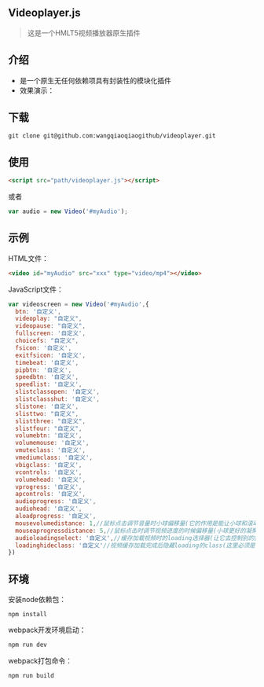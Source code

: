 ﻿## Videoplayer.js
>这是一个HMLT5视频播放器原生插件
## 介绍
* 是一个原生无任何依赖项具有封装性的模块化插件
* 效果演示：
## 下载
```
git clone git@github.com:wangqiaoqiaogithub/videoplayer.git
```
## 使用
 ```html
<script src="path/videoplayer.js"></script>
```
或者
```js
var audio = new Video('#myAudio');
```
## 示例
HTML文件：
```html
<video id="myAudio" src="xxx" type="video/mp4"></video>
```
JavaScript文件：
```js
var videoscreen = new Video('#myAudio',{
  btn: '自定义',
  videoplay: "自定义",
  videopause: "自定义",
  fullscreen: '自定义',
  choicefs: "自定义",
  fsicon: '自定义',
  exitfsicon: '自定义',
  timebeat: '自定义',
  pipbtn: '自定义',
  speedbtn: '自定义',
  speedlist: '自定义',
  slistclassopen: '自定义',
  slistclassshut: '自定义',
  slistone: '自定义',
  slisttwo: "自定义",
  slistthree: "自定义",
  slistfour: "自定义",
  volumebtn: '自定义',
  volumemouse: '自定义',
  vmuteclass: '自定义',
  vmediumclass: '自定义',
  vbigclass: '自定义',
  vcontrols: '自定义',
  volumehead: '自定义',
  vprogress: '自定义',
  apcontrols: '自定义',
  audioprogress: '自定义',
  audiohead: '自定义',
  aloadprogress: '自定义',
  mousevolumedistance: 1,//鼠标点击调节音量时小球偏移量(它的作用是能让小球和滚动条更能凝聚在一起)
  mouseaprogressdistance: 5,//鼠标点击时调节视频进度的时候偏移量(小球更好的凝聚在一起)
  audioloadingselect: '自定义',//缓存加载视频时的loading选择器(让它去控制别的类名，来控制类名的显示隐藏)
  loadinghideclass: '自定义'//视频缓存加载完成后隐藏loading的class(这里必须是字符串的形式)
})
```
## 环境
安装node依赖包：
```
npm install
```
webpack开发环境启动：
```js
npm run dev
```
webpack打包命令：
```js
npm run build
```
